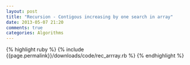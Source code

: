 ```yaml
---
layout: post
title: "Recursion - Contigous increasing by one search in array"
date: 2013-05-07 21:20
comments: true
categories: Algorithms
---
```

{% highlight ruby %}
       {% include {{page.permalink}}/downloads/code/rec_arrray.rb %}
    {% endhighlight %}
